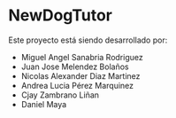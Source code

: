 # NewDogTutor

Este proyecto está siendo desarrollado por:
- Miguel Angel Sanabria Rodriguez
- Juan Jose Melendez Bolaños
- Nicolas Alexander Diaz Martinez
- Andrea Lucia Pérez Marquinez
- Cjay Zambrano Liñan
- Daniel Maya
